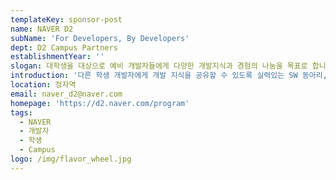 ```yaml
---
templateKey: sponsor-post
name: NAVER D2
subName: 'For Developers, By Developers'
dept: D2 Campus Partners
establishmentYear: ''
slogan: 대학생을 대상으로 예비 개발자들에게 다양한 개발지식과 경험의 나눔을 목표로 합니다.
introduction: '다른 학생 개발자에게 개발 지식을 공유할 수 있도록 실력있는 SW 동아리, 소모임, 학회, 세미나, 컨퍼런스를 지원합니다.'
location: 정자역
email: naver_d2@naver.com
homepage: 'https://d2.naver.com/program'
tags:
  - NAVER
  - 개발자
  - 학생
  - Campus
logo: /img/flavor_wheel.jpg
---
```


